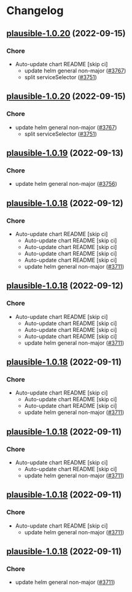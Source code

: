 # Changelog



## [plausible-1.0.20](https://github.com/truecharts/charts/compare/plausible-1.0.19...plausible-1.0.20) (2022-09-15)

### Chore

- Auto-update chart README [skip ci]
  - update helm general non-major ([#3767](https://github.com/truecharts/charts/issues/3767))
  - split serviceSelector ([#3751](https://github.com/truecharts/charts/issues/3751))




## [plausible-1.0.20](https://github.com/truecharts/charts/compare/plausible-1.0.19...plausible-1.0.20) (2022-09-15)

### Chore

- update helm general non-major ([#3767](https://github.com/truecharts/charts/issues/3767))
  - split serviceSelector ([#3751](https://github.com/truecharts/charts/issues/3751))




## [plausible-1.0.19](https://github.com/truecharts/charts/compare/plausible-1.0.18...plausible-1.0.19) (2022-09-13)

### Chore

- update helm general non-major ([#3756](https://github.com/truecharts/charts/issues/3756))




## [plausible-1.0.18](https://github.com/truecharts/charts/compare/plausible-1.0.17...plausible-1.0.18) (2022-09-12)

### Chore

- Auto-update chart README [skip ci]
  - Auto-update chart README [skip ci]
  - Auto-update chart README [skip ci]
  - Auto-update chart README [skip ci]
  - Auto-update chart README [skip ci]
  - update helm general non-major ([#3711](https://github.com/truecharts/charts/issues/3711))




## [plausible-1.0.18](https://github.com/truecharts/charts/compare/plausible-1.0.17...plausible-1.0.18) (2022-09-12)

### Chore

- Auto-update chart README [skip ci]
  - Auto-update chart README [skip ci]
  - Auto-update chart README [skip ci]
  - Auto-update chart README [skip ci]
  - update helm general non-major ([#3711](https://github.com/truecharts/charts/issues/3711))




## [plausible-1.0.18](https://github.com/truecharts/charts/compare/plausible-1.0.17...plausible-1.0.18) (2022-09-11)

### Chore

- Auto-update chart README [skip ci]
  - Auto-update chart README [skip ci]
  - Auto-update chart README [skip ci]
  - update helm general non-major ([#3711](https://github.com/truecharts/charts/issues/3711))




## [plausible-1.0.18](https://github.com/truecharts/charts/compare/plausible-1.0.17...plausible-1.0.18) (2022-09-11)

### Chore

- Auto-update chart README [skip ci]
  - Auto-update chart README [skip ci]
  - update helm general non-major ([#3711](https://github.com/truecharts/charts/issues/3711))




## [plausible-1.0.18](https://github.com/truecharts/charts/compare/plausible-1.0.17...plausible-1.0.18) (2022-09-11)

### Chore

- Auto-update chart README [skip ci]
  - update helm general non-major ([#3711](https://github.com/truecharts/charts/issues/3711))




## [plausible-1.0.18](https://github.com/truecharts/charts/compare/plausible-1.0.17...plausible-1.0.18) (2022-09-11)

### Chore

- update helm general non-major ([#3711](https://github.com/truecharts/charts/issues/3711))
